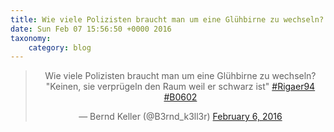 ```yaml
---
title: Wie viele Polizisten braucht man um eine Glühbirne zu wechseln? „Keinen, sie verprügeln den Raum weil er schwarz ist“ #Rigaer94 #B0602
date: Sun Feb 07 15:56:50 +0000 2016
taxonomy:
    category: blog
---
```

<blockquote class="twitter-tweet" align="center"><p lang="de" dir="ltr">Wie viele Polizisten braucht man um eine Glühbirne zu wechseln?<br>&quot;Keinen, sie verprügeln den Raum weil er schwarz ist&quot; <a href="https://twitter.com/hashtag/Rigaer94?src=hash">#Rigaer94</a> <a href="https://twitter.com/hashtag/B0602?src=hash">#B0602</a></p>&mdash; Bernd Keller (@B3rnd_k3ll3r) <a href="https://twitter.com/B3rnd_k3ll3r/status/695940351077564416">February 6, 2016</a></blockquote>
